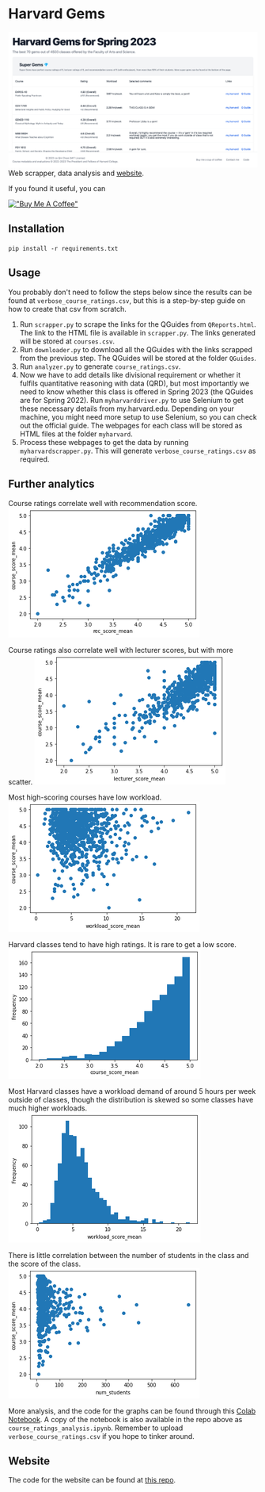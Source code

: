 # Harvard Gems

![Screenshot of the Harvard Gem website](readme-images/readme-screenshot.png)
Web scrapper, data analysis and [website](jeqcho.github.io/harvard-gems).


If you found it useful, you can

[!["Buy Me A Coffee"](https://www.buymeacoffee.com/assets/img/custom_images/orange_img.png)](https://www.buymeacoffee.com/jeqcho)

## Installation

`pip install -r requirements.txt`

## Usage

You probably don't need to follow the steps below since the results can be found at `verbose_course_ratings.csv`, but
this is a step-by-step guide on how to create that csv from scratch.

1. Run `scrapper.py` to scrape the links for the QGuides from `QReports.html`. The link to the HTML file is available
   in `scrapper.py`. The links generated will be stored at `courses.csv`.
2. Run `downloader.py` to download all the QGuides with the links scrapped from the previous step. The QGuides will be
   stored at the folder `QGuides`.
3. Run `analyzer.py` to generate `course_ratings.csv`.
4. Now we have to add details like divisional requirement or whether it fulfils quantitative reasoning with data (QRD),
   but most importantly we need to know whether this class is offered in Spring 2023 (the QGuides are for Spring 2022).
   Run `myharvarddriver.py` to use Selenium to get these necessary details from my.harvard.edu. Depending on your
   machine, you might need more setup to use Selenium, so you can check out the official guide. The webpages for each
   class will be stored as HTML files at the folder `myharvard`.
5. Process these webpages to get the data by running `myharvardscrapper.py`. This will generate `verbose_course_ratings.csv` as required.

## Further analytics

Course ratings correlate well with recommendation score.
![Course score vs recommendation score graph](readme-images/course_vs_rec.png)

Course ratings also correlate well with lecturer scores, but with more scatter.
![Course score vs lecturer score graph](readme-images/course_vs_lecturer.png)

Most high-scoring courses have low workload.
![Course score vs workload score graph](readme-images/course_vs_workload.png)

Harvard classes tend to have high ratings. It is rare to get a low score.
![Histogram of the courses by rating](readme-images/course_score_freq.png)

Most Harvard classes have a workload demand of around 5 hours per week outside of classes, though the distribution is
skewed so some classes have much higher workloads.
![Histogram of the courses by workload hours](readme-images/workload_freq.png)

There is little correlation between the number of students in the class and the score of the class.
![Course score vs number of students graph](readme-images/course_vs_num.png)

More analysis, and the code for the graphs can be found through
this [Colab Notebook](https://colab.research.google.com/drive/1WR3_DSCN_aL7l6b5yqrqto8116Ktb_TY?usp=sharing). A copy of
the notebook is also available in the repo above as `course_ratings_analysis.ipynb`. Remember to upload `verbose_course_ratings.csv` if you hope to tinker around.

## Website
The code for the website can be found at [this repo](https://github.com/jeqcho/harvard-gems).